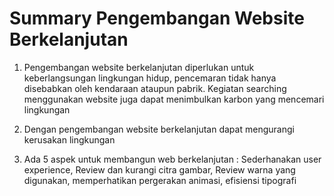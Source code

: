 # Summary Pengembangan Website Berkelanjutan

1. Pengembangan website berkelanjutan diperlukan untuk keberlangsungan lingkungan hidup, pencemaran tidak hanya disebabkan oleh kendaraan ataupun pabrik. Kegiatan searching menggunakan website juga dapat menimbulkan karbon yang mencemari lingkungan

2. Dengan pengembangan website berkelanjutan dapat mengurangi kerusakan lingkungan

3. Ada 5 aspek untuk membangun web berkelanjutan : Sederhanakan user experience, Review dan kurangi citra gambar, Review warna yang digunakan, memperhatikan pergerakan animasi, efisiensi tipografi
